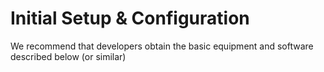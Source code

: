 # Initial Setup & Configuration

We recommend that developers obtain the basic equipment and software described below (or similar)

### &#x20;<a href="#basic-equipment" id="basic-equipment"></a>
